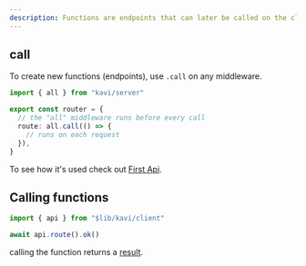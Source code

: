 ```yaml
---
description: Functions are endpoints that can later be called on the client.
---
```


## call

To create new functions (endpoints), use `.call` on any middleware.

```ts
import { all } from "kavi/server"

export const router = {
  // the "all" middleware runs before every call
  route: all.call(() => {
    // runs on each request
  }),
}
```

To see how it's used check out [First Api](/docs/getting-started/first-api).

## Calling functions

```ts file=client
import { api } from "$lib/kavi/client"

await api.route().ok()
```

calling the function returns a [result](/docs/handling-results/results).
